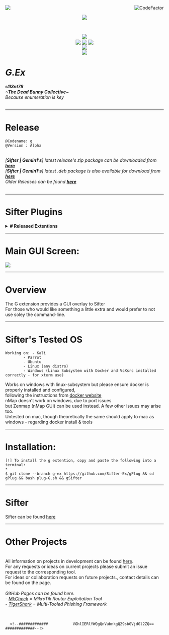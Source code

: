 <img align="left" src="https://img.shields.io/badge/Author-s1l3nt78-blueviolet"><a href="https://www.codefactor.io/repository/github/s1l3nt78/sifter"><img align="right" src="https://www.codefactor.io/repository/github/s1l3nt78/sifter/badge" alt="CodeFactor" /></a><br/>
<p align="center"><img align="center" src="https://img.shields.io/badge/-The_Dead_Bunny_Collective-green"></p>
<br />
<p align="center">
	<img align="center" src="https://raw.githubusercontent.com/s1l3nt78/sifter/master/docs/sifter.png">
<br>
  	<img align="center" src="https://img.shields.io/github/issues/Sifter-Ex/gPlug">
  	<img align="center" src="https://img.shields.io/github/forks/Sifter-Ex/gPlug">
  	<img align="center" src="https://img.shields.io/github/stars/Sifter-Ex/gPlug">		  
<br>
	<img align="center" src="https://img.shields.io/badge/@Codename:-g-yellowgreen"><br />
	<img align="center" src="https://img.shields.io/badge/Version-Alpha-green">
</p>

# *G.Ex*
<strong><em>s1l3nt78</em></strong>
<br>
<strong><em>~The Dead Bunny Collective~</em></strong>
<br />
*Because enumeration is key*
<br>
<br>

---------------------------------------------------------------------------------------------------------------------

# Release

	@Codename: g
	@Version : Alpha

<br>
<em>[<strong>Sifter | Gemin1's</strong>] latest release's zip package can be downloaded from <a href="https://github.com/s1l3nt78/sifter/archive/v10.5f.zip"><strong>here</strong></a></em>
<br />
<em>[<strong>Sifter | Gemin1's</strong>] latest .deb package is also available for download from <a href="https://github.com/s1l3nt78/sifter/releases/download/v10.5f/sifter_10.5_F.deb"><strong>here</strong></a></em>
<br />
<em>Older Releases can be found <a href="https://github.com/s1l3nt78/sifter/archive/"><strong>here</strong></a></em>
<br>
<br>

---------------------------------------------------------------------------------------------------------------------

# Sifter Plugins

<details>
	<summary><strong># Released Extentions</strong></summary>
- <a href="https://github.com/Sifter-Ex/gPlug">G</a> - Sifter's <em>g</em> extention gives a GUI overlay
<br />&emsp;&emsp;	'--> Built on top of <a href="https://github.com/GitSquared/edex-ui">eDEX-UI</a><br />
- <a href="https://github.com/Sifter-Ex/fPlug">F</a> - Sifter's <em>f</em> extention provides the DanderFuzz Exploitational Plugin for Sifter
<br />&emsp;&emsp;	'--> Framework created by the <a href="#">EquationGroup</a> courtesy of <a href="#">The Shadow Brokers</a><br />
  - <a href="https://github.com/Sifter-Ex/mPlug">M</a> - Sifter's <em>m</em> extention provided malware analysis tools.
</details>

---------------------------------------------------------------------------------------------------------------------

# Main GUI Screen:
<p>
<img align="center" src="https://github.com/Sifter-Ext/g/raw/g-ex/.vs/main.png">
<!--	<br />
<img align="center" src="https://raw.githubusercontent.com/s1l3nt78/sifter/master/docs/menu.png">
--></p>

----------------------------------------------------------------------------------------------------------------------

# Overview

The G extension provides a GUI overlay to Sifter<br>
For those who would like something a little extra and would prefer to not use soley the command-line.<br />

---------------------------------------------------------------------------------------------------------------------

# Sifter's Tested OS

	Working on: - Kali
		    - Parrot
		    - Ubuntu
		    - Linux (any distro)
		    - Windows (Linux Subsystem with Docker and VcXsrc installed correctly - for xterm use)
		    
Works on windows with linux-subsystem but please ensure docker is properly installed and configured, <br /> 
following the instructions from <a href="https://docker.io">docker website</a><br />
nMap doesn't work on windows, due to port issues<br />
but Zenmap (nMap GUI) can be used instead. A few other issues may arise too.<br />
Untested on mac, though theoretically the same should apply to mac as windows - regarding docker install & tools

---------------------------------------------------------------------------------------------------------------------

# Installation:
	
	[!] To install the g extention, copy and paste the following into a terminal:
	*
	$ git clone --branch g-ex https://github.com/Sifter-Ex/gPlug && cd gPlug && bash plug-G.sh && gSifter

---------------------------------------------------------------------------------------------------------------------

# Sifter
	
Sifter can be found <a href="https://github.com/s1l3nt78/sifter">here</a>

----------------------------------------------------------------------------------------------------------------------

# Other Projects
<br />
All information on projects in development can be found <a href="https://s1l3nt78.github.io">here</a>. 
<br />
For any requests or ideas on current projects please submit an issue request to the corresponding tool.
<br />
For ideas or collaboration requests on future projects., contact details can be found on the page.
<br />
<br />
<em>GitHub Pages can be found here.
<br />
- <a href="https://s1l3nt78.github.io/MkCheck">MkCheck</a> = MikroTik Router Exploitation Tool
<br />
- <a href="https://s1l3nt78.github.io/TigerShark">TigerShark</a> = Multi-Tooled Phishing Framework</em>
<br />
<br />
<br />

	  <!--#############           VGhlIERlYWQgQnVubnkgQ29sbGVjdGl2ZQ==           #############--!>
	  
